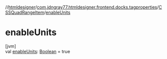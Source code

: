 //[htmldesigner](../../../index.md)/[com.jdngray77.htmldesigner.frontend.docks.tagproperties](../index.md)/[CSSQuadRangeItem](index.md)/[enableUnits](enable-units.md)

# enableUnits

[jvm]\
val [enableUnits](enable-units.md): [Boolean](https://kotlinlang.org/api/latest/jvm/stdlib/kotlin/-boolean/index.html) = true
